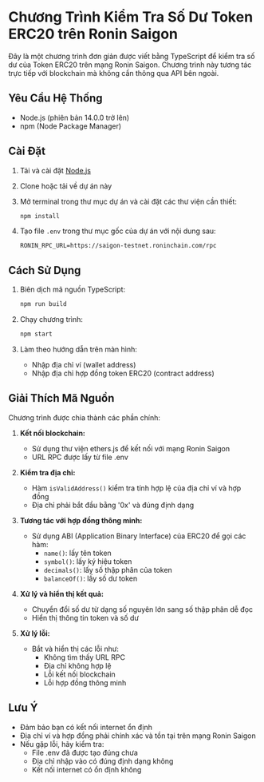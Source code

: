 # Chương Trình Kiểm Tra Số Dư Token ERC20 trên Ronin Saigon

Đây là một chương trình đơn giản được viết bằng TypeScript để kiểm tra số dư của Token ERC20 trên mạng Ronin Saigon. Chương trình này tương tác trực tiếp với blockchain mà không cần thông qua API bên ngoài.

## Yêu Cầu Hệ Thống

- Node.js (phiên bản 14.0.0 trở lên)
- npm (Node Package Manager)

## Cài Đặt

1. Tải và cài đặt [Node.js](https://nodejs.org/)

2. Clone hoặc tải về dự án này

3. Mở terminal trong thư mục dự án và cài đặt các thư viện cần thiết:
   ```bash
   npm install
   ```

4. Tạo file `.env` trong thư mục gốc của dự án với nội dung sau:
   ```
   RONIN_RPC_URL=https://saigon-testnet.roninchain.com/rpc
   ```

## Cách Sử Dụng

1. Biên dịch mã nguồn TypeScript:
   ```bash
   npm run build
   ```

2. Chạy chương trình:
   ```bash
   npm start
   ```

3. Làm theo hướng dẫn trên màn hình:
   - Nhập địa chỉ ví (wallet address)
   - Nhập địa chỉ hợp đồng token ERC20 (contract address)

## Giải Thích Mã Nguồn

Chương trình được chia thành các phần chính:

1. **Kết nối blockchain:**
   - Sử dụng thư viện ethers.js để kết nối với mạng Ronin Saigon
   - URL RPC được lấy từ file .env

2. **Kiểm tra địa chỉ:**
   - Hàm `isValidAddress()` kiểm tra tính hợp lệ của địa chỉ ví và hợp đồng
   - Địa chỉ phải bắt đầu bằng '0x' và đúng định dạng

3. **Tương tác với hợp đồng thông minh:**
   - Sử dụng ABI (Application Binary Interface) của ERC20 để gọi các hàm:
     - `name()`: lấy tên token
     - `symbol()`: lấy ký hiệu token
     - `decimals()`: lấy số thập phân của token
     - `balanceOf()`: lấy số dư token

4. **Xử lý và hiển thị kết quả:**
   - Chuyển đổi số dư từ dạng số nguyên lớn sang số thập phân dễ đọc
   - Hiển thị thông tin token và số dư

5. **Xử lý lỗi:**
   - Bắt và hiển thị các lỗi như:
     - Không tìm thấy URL RPC
     - Địa chỉ không hợp lệ
     - Lỗi kết nối blockchain
     - Lỗi hợp đồng thông minh

## Lưu Ý

- Đảm bảo bạn có kết nối internet ổn định
- Địa chỉ ví và hợp đồng phải chính xác và tồn tại trên mạng Ronin Saigon
- Nếu gặp lỗi, hãy kiểm tra:
  - File .env đã được tạo đúng chưa
  - Địa chỉ nhập vào có đúng định dạng không
  - Kết nối internet có ổn định không